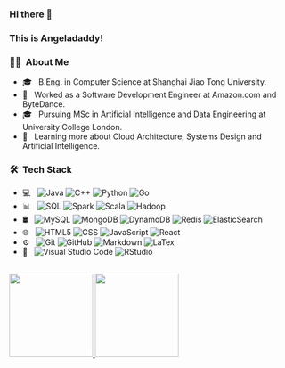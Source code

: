 ### Hi there 👋
### This is Angeladaddy!

<!--
**Angeladadd/Angeladadd** is a ✨ _special_ ✨ repository because its `README.md` (this file) appears on your GitHub profile.

Here are some ideas to get you started:

- 🔭 I’m currently working on ...
- 🌱 I’m currently learning ...
- 👯 I’m looking to collaborate on ...
- 🤔 I’m looking for help with ...
- 💬 Ask me about ...
- 📫 How to reach me: ...
- 😄 Pronouns: ...
- ⚡ Fun fact: ...
-->
<h3> 🧑‍💻 &nbsp;About Me </h3>

- 🎓 &nbsp; B.Eng. in Computer Science at Shanghai Jiao Tong University.
- 💼 &nbsp; Worked as a Software Development Engineer at Amazon.com and ByteDance.
- 🎓 &nbsp; Pursuing MSc in Artificial Intelligence and Data Engineering at University College London.
- 🌱 &nbsp; Learning more about Cloud Architecture, Systems Design and Artificial Intelligence.

<h3> 🛠 &nbsp;Tech Stack</h3>

- 💻 &nbsp;
  ![Java](https://img.shields.io/badge/-Java-333333?style=flat&logo=Java&logoColor=007396)
  ![C++](https://img.shields.io/badge/-C++-333333?style=flat&logo=C%2B%2B&logoColor=00599C)
  ![Python](https://img.shields.io/badge/-Python-333333?style=flat&logo=python)
  ![Go](https://img.shields.io/badge/-Go-333333?style=flat&logo=go&logoColor=276DC3)
-  📊 &nbsp;
  ![SQL](https://img.shields.io/badge/-SQL-333333?style=flat&logo=sql)
  ![Spark](https://img.shields.io/badge/-Spark-333333?style=flat&logo=spark)
  ![Scala](https://img.shields.io/badge/-Scala-333333?style=flat&logo=scala)
  ![Hadoop](https://img.shields.io/badge/-Hadoop-333333?style=flat&logo=hadoop)
- 🛢 &nbsp;
  ![MySQL](https://img.shields.io/badge/-MySQL-333333?style=flat&logo=mysql)
  ![MongoDB](https://img.shields.io/badge/-MongoDB-333333?style=flat&logo=mongodb)
  ![DynamoDB](https://img.shields.io/badge/-DynamoDB-333333?style=flat&logo=dynamodb)
  ![Redis](https://img.shields.io/badge/-Redis-333333?style=flat&logo=redis)
  ![ElasticSearch](https://img.shields.io/badge/-ElasticSearch-333333?style=flat&logo=elasticsearch)
- 🌐 &nbsp;
  ![HTML5](https://img.shields.io/badge/-HTML5-333333?style=flat&logo=HTML5)
  ![CSS](https://img.shields.io/badge/-CSS-333333?style=flat&logo=CSS3&logoColor=1572B6)
  ![JavaScript](https://img.shields.io/badge/-JavaScript-333333?style=flat&logo=javascript)
  ![React](https://img.shields.io/badge/-React-333333?style=flat&logo=react)
- ⚙️ &nbsp;
  ![Git](https://img.shields.io/badge/-Git-333333?style=flat&logo=git)
  ![GitHub](https://img.shields.io/badge/-GitHub-333333?style=flat&logo=github)
  ![Markdown](https://img.shields.io/badge/-Markdown-333333?style=flat&logo=markdown)
  ![LaTex](https://img.shields.io/badge/-latex-333333?style=flat&logo=latex)
- 🔧 &nbsp;
  ![Visual Studio Code](https://img.shields.io/badge/-Visual%20Studio%20Code-333333?style=flat&logo=visual-studio-code&logoColor=007ACC)
  ![RStudio](https://img.shields.io/badge/-IDEA-333333?style=flat&logo=IDEA)

<br/>

<a href="https://github.com/Angeladadd">
  <img height="150em" src="https://github-readme-stats.vercel.app/api?username=angeladadd&theme=buefy&show_icons=true" />
  <img height="150em" src="https://github-readme-stats.vercel.app/api/top-langs/?username=angeladadd&hide=tex,css,C%23,ShaderLab&layout=compact&langs_count=12" />
</a>
